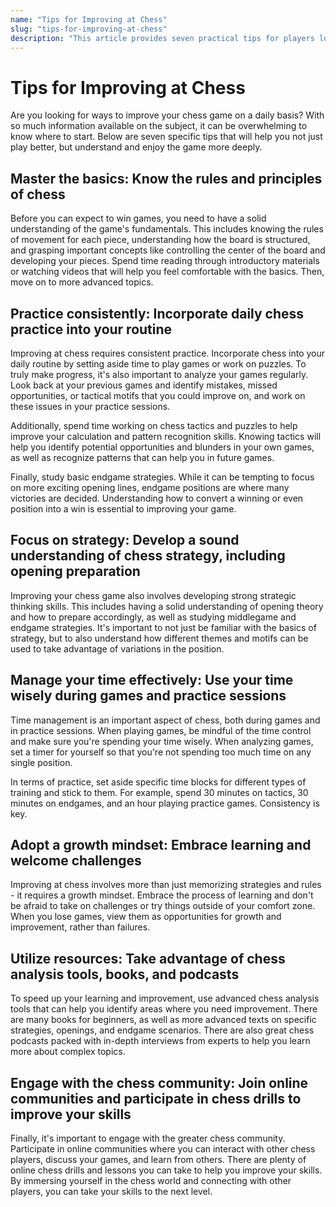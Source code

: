 ```yaml
---
name: "Tips for Improving at Chess"
slug: "tips-for-improving-at-chess"
description: "This article provides seven practical tips for players looking to improve their chess game on a daily basis. Readers can expect to find detailed advice and strategies related to mindset development, practice routines, time management, and more."
---
```


# Tips for Improving at Chess

Are you looking for ways to improve your chess game on a daily basis? With so much information available on the subject, it can be overwhelming to know where to start. Below are seven specific tips that will help you not just play better, but understand and enjoy the game more deeply.

## Master the basics: Know the rules and principles of chess

Before you can expect to win games, you need to have a solid understanding of the game's fundamentals. This includes knowing the rules of movement for each piece, understanding how the board is structured, and grasping important concepts like controlling the center of the board and developing your pieces. Spend time reading through introductory materials or watching videos that will help you feel comfortable with the basics. Then, move on to more advanced topics.

## Practice consistently: Incorporate daily chess practice into your routine

Improving at chess requires consistent practice. Incorporate chess into your daily routine by setting aside time to play games or work on puzzles. To truly make progress, it's also important to analyze your games regularly. Look back at your previous games and identify mistakes, missed opportunities, or tactical motifs that you could improve on, and work on these issues in your practice sessions.

Additionally, spend time working on chess tactics and puzzles to help improve your calculation and pattern recognition skills. Knowing tactics will help you identify potential opportunities and blunders in your own games, as well as recognize patterns that can help you in future games.

Finally, study basic endgame strategies. While it can be tempting to focus on more exciting opening lines, endgame positions are where many victories are decided. Understanding how to convert a winning or even position into a win is essential to improving your game.

## Focus on strategy: Develop a sound understanding of chess strategy, including opening preparation

Improving your chess game also involves developing strong strategic thinking skills. This includes having a solid understanding of opening theory and how to prepare accordingly, as well as studying middlegame and endgame strategies. It's important to not just be familiar with the basics of strategy, but to also understand how different themes and motifs can be used to take advantage of variations in the position.

## Manage your time effectively: Use your time wisely during games and practice sessions

Time management is an important aspect of chess, both during games and in practice sessions. When playing games, be mindful of the time control and make sure you're spending your time wisely. When analyzing games, set a timer for yourself so that you're not spending too much time on any single position.

In terms of practice, set aside specific time blocks for different types of training and stick to them. For example, spend 30 minutes on tactics, 30 minutes on endgames, and an hour playing practice games. Consistency is key.

## Adopt a growth mindset: Embrace learning and welcome challenges

Improving at chess involves more than just memorizing strategies and rules - it requires a growth mindset. Embrace the process of learning and don't be afraid to take on challenges or try things outside of your comfort zone. When you lose games, view them as opportunities for growth and improvement, rather than failures.

## Utilize resources: Take advantage of chess analysis tools, books, and podcasts

To speed up your learning and improvement, use advanced chess analysis tools that can help you identify areas where you need improvement. There are many books for beginners, as well as more advanced texts on specific strategies, openings, and endgame scenarios. There are also great chess podcasts packed with in-depth interviews from experts to help you learn more about complex topics.

## Engage with the chess community: Join online communities and participate in chess drills to improve your skills

Finally, it's important to engage with the greater chess community. Participate in online communities where you can interact with other chess players, discuss your games, and learn from others. There are plenty of online chess drills and lessons you can take to help you improve your skills. By immersing yourself in the chess world and connecting with other players, you can take your skills to the next level.
